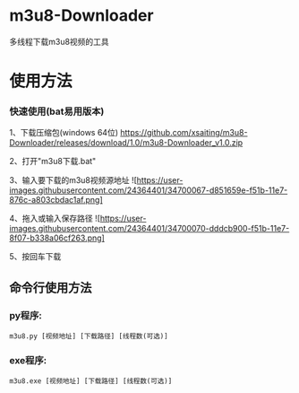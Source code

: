 # m3u8-Downloader
多线程下载m3u8视频的工具

# 使用方法

### 快速使用(bat易用版本)

1、下载压缩包(windows 64位)
https://github.com/xsaiting/m3u8-Downloader/releases/download/1.0/m3u8-Downloader_v1.0.zip

2、打开"m3u8下载.bat"

3、输入要下载的m3u8视频源地址
![https://user-images.githubusercontent.com/24364401/34700067-d851659e-f51b-11e7-876c-a803cbdac1af.png]

4、拖入或输入保存路径
![https://user-images.githubusercontent.com/24364401/34700070-dddcb900-f51b-11e7-8f07-b338a06cf263.png]

5、按回车下载

## 命令行使用方法

### py程序:
```
m3u8.py [视频地址] [下载路径] [线程数(可选)]
```

### exe程序:
```
m3u8.exe [视频地址] [下载路径] [线程数(可选)]
```
